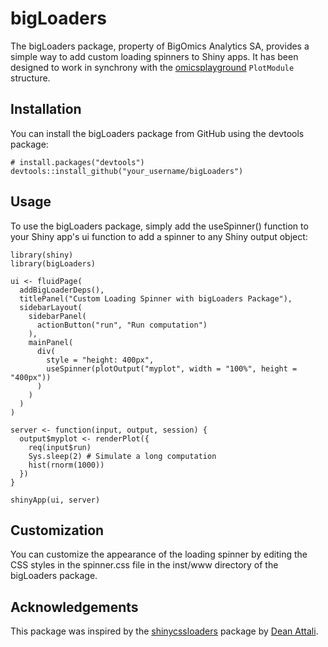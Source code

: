 # bigLoaders
 
The bigLoaders package, property of BigOmics Analytics SA, provides a simple way to add custom loading spinners to Shiny apps. It has been designed to work in synchrony with the [omicsplayground](https://github.com/bigomics/omicsplayground) `PlotModule` structure.

## Installation

You can install the bigLoaders package from GitHub using the devtools package:

```
# install.packages("devtools")
devtools::install_github("your_username/bigLoaders")
```

## Usage

To use the bigLoaders package, simply add the useSpinner() function to your Shiny app's ui function to add a spinner to any Shiny output object:

```
library(shiny)
library(bigLoaders)

ui <- fluidPage(
  addBigLoaderDeps(),
  titlePanel("Custom Loading Spinner with bigLoaders Package"),
  sidebarLayout(
    sidebarPanel(
      actionButton("run", "Run computation")
    ),
    mainPanel(
      div(
        style = "height: 400px",
        useSpinner(plotOutput("myplot", width = "100%", height = "400px"))
      )
    )
  )
)

server <- function(input, output, session) {
  output$myplot <- renderPlot({
    req(input$run)
    Sys.sleep(2) # Simulate a long computation
    hist(rnorm(1000))
  })
}

shinyApp(ui, server)

```

## Customization

You can customize the appearance of the loading spinner by editing the CSS styles in the spinner.css file in the inst/www directory of the bigLoaders package.

## Acknowledgements

This package was inspired by the [shinycssloaders]() package by [Dean Attali](https://deanattali.com/).
